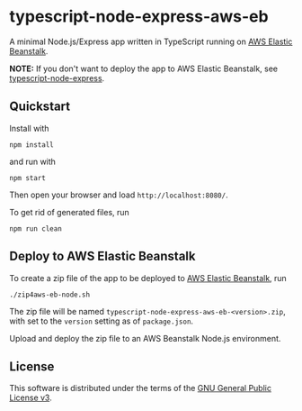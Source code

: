 # typescript-node-express-aws-eb

A minimal Node.js/Express app written in TypeScript running on
[AWS Elastic Beanstalk](https://aws.amazon.com/elasticbeanstalk/).

**NOTE:** If you don't want to deploy the app to AWS Elastic Beanstalk, see
[typescript-node-express](https://github.com/wrzlbrmft/typescript-node-express).

## Quickstart

Install with

```
npm install
```

and run with

```
npm start
```

Then open your browser and load `http://localhost:8080/`.

To get rid of generated files, run

```
npm run clean
```

## Deploy to AWS Elastic Beanstalk

To create a zip file of the app to be deployed to
[AWS Elastic Beanstalk](https://aws.amazon.com/elasticbeanstalk/), run

```
./zip4aws-eb-node.sh
```

The zip file will be named `typescript-node-express-aws-eb-<version>.zip`, with
_<version>_ set to the `version` setting as of `package.json`.

Upload and deploy the zip file to an AWS Beanstalk Node.js environment.

## License

This software is distributed under the terms of the
[GNU General Public License v3](https://www.gnu.org/licenses/gpl-3.0.en.html).
